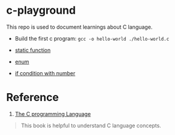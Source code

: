 # c-playground

This repo is used to document learnings about C language.


- Build the first c program: `gcc -o hello-world ./hello-world.c`

- [static function](./static-function/Readme.md)

- [enum](./enum/Readme.md)

- [if condition with number](./if-condition-with-number/README.md)


# Reference 

1. [The C programming Language](https://hikage.freeshell.org/books/theCprogrammingLanguage.pdf)

  > This book is helpful to understand C language concepts.

